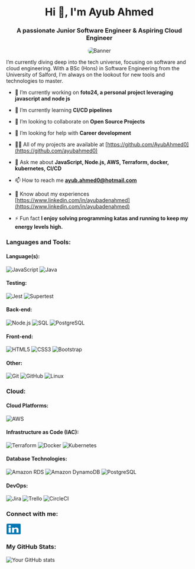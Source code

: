 <h1 align="center">Hi 👋, I'm Ayub Ahmed</h1>
<h3 align="center">A passionate Junior Software Engineer & Aspiring Cloud Engineer</h3>

<p align="center">
  <img src="https://images.unsplash.com/photo-1543616991-75a2c125ff5b?ixlib=rb-4.0.3&q=80&fm=jpg&crop=entropy&cs=tinysrgb&w=1080&fit=max" alt="Banner" style="border-radius:10px;">
</p>

<p align="left">I’m currently diving deep into the tech universe, focusing on software and cloud engineering. With a BSc (Hons) in Software Engineering from the University of Salford, I'm always on the lookout for new tools and technologies to master.</p>

- 🔭 I’m currently working on **foto24, a personal project leveraging javascript and node js**

- 🌱 I’m currently learning **CI/CD pipelines**

- 👯 I’m looking to collaborate on **Open Source Projects**

- 🤝 I’m looking for help with **Career development**

- 👨‍💻 All of my projects are available at [https://github.com/AyubAhmed0](https://github.com/ayubahmed0)

- 💬 Ask me about **JavaScript, Node.js, AWS, Terraform, docker, kubernetes, CI/CD**

- 📫 How to reach me **ayub.ahmed0@hotmail.com**

- 📄 Know about my experiences [https://www.linkedin.com/in/ayubadenahmed](https://www.linkedin.com/in/ayubadenahmed)

- ⚡ Fun fact **I enjoy solving programming katas and running to keep my energy levels high.**



### Languages and Tools:
<p align="left"> 
  
#### Language(s):
![JavaScript](https://img.shields.io/badge/JavaScript-F7DF1E?style=for-the-badge&logo=javascript&logoColor=black)
![Java](https://img.shields.io/badge/Java-007396?style=for-the-badge&logo=java&logoColor=white)

#### Testing:
![Jest](https://img.shields.io/badge/Jest-C21325?style=for-the-badge&logo=jest&logoColor=white)
![Supertest](https://img.shields.io/badge/-Supertest-lightgrey?style=for-the-badge)

#### Back-end:
![Node.js](https://img.shields.io/badge/Node.js-339933?style=for-the-badge&logo=nodedotjs&logoColor=white)
![SQL](https://img.shields.io/badge/SQL-4479A1?style=for-the-badge&logo=sql&logoColor=white)
![PostgreSQL](https://img.shields.io/badge/PostgreSQL-316192?style=for-the-badge&logo=postgresql&logoColor=white)

#### Front-end:
![HTML5](https://img.shields.io/badge/HTML5-E34F26?style=for-the-badge&logo=html5&logoColor=white)
![CSS3](https://img.shields.io/badge/CSS3-1572B6?style=for-the-badge&logo=css3&logoColor=white)
![Bootstrap](https://img.shields.io/badge/Bootstrap-563D7C?style=for-the-badge&logo=bootstrap&logoColor=white)

#### Other:
![Git](https://img.shields.io/badge/Git-F05032?style=for-the-badge&logo=git&logoColor=white)
![GitHub](https://img.shields.io/badge/GitHub-100000?style=for-the-badge&logo=github&logoColor=white)
![Linux](https://img.shields.io/badge/Linux-FCC624?style=for-the-badge&logo=linux&logoColor=black)

### Cloud:

#### Cloud Platforms:
![AWS](https://img.shields.io/badge/Amazon_AWS-FF9900?style=for-the-badge&logo=amazonaws&logoColor=white)

#### Infrastructure as Code (IAC):
![Terraform](https://img.shields.io/badge/Terraform-623CE4?style=for-the-badge&logo=terraform&logoColor=white)
![Docker](https://img.shields.io/badge/Docker-2496ED?style=for-the-badge&logo=docker&logoColor=white)
![Kubernetes](https://img.shields.io/badge/kubernetes-326CE5?style=for-the-badge&logo=kubernetes&logoColor=white)

#### Database Technologies:
![Amazon RDS](https://img.shields.io/badge/Amazon_RDS-FF9900?style=for-the-badge&logo=amazonrds&logoColor=white)
![Amazon DynamoDB](https://img.shields.io/badge/Amazon_DynamoDB-4053D6?style=for-the-badge&logo=amazondynamodb&logoColor=white)
![PostgreSQL](https://img.shields.io/badge/PostgreSQL-316192?style=for-the-badge&logo=postgresql&logoColor=white)

#### DevOps:
![Jira](https://img.shields.io/badge/Jira-0052CC?style=for-the-badge&logo=jira&logoColor=white)
![Trello](https://img.shields.io/badge/Trello-0052CC?style=for-the-badge&logo=trello&logoColor=white)
![CircleCI](https://img.shields.io/badge/CircleCI-343434?style=for-the-badge&logo=circleci&logoColor=white)
</p>

### Connect with me:
<p align="left">
<a href="https://linkedin.com/in/ayubadenahmed" target="blank"><img align="center" src="https://raw.githubusercontent.com/devicons/devicon/master/icons/linkedin/linkedin-original.svg" alt="ayubadenahmed" height="30" width="40" /></a>
</p>

### My GitHub Stats:
![Your GitHub stats](https://github-readme-stats.vercel.app/api?username=ayubahmed0&show_icons=true&theme=radical)

